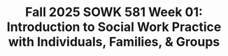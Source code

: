 ---
layout: single_embed_slide
title: "Fall 2025 SOWK 581 Week 01: Introduction to Social Work Practice with Individuals, Families, & Groups"
presentation_id: F3Wwof
slides:
  - slide_name: ../deck-F3Wwof-large-0.jpeg
    slide_thumbnail: ../deck-F3Wwof-thumb-0.jpeg
    slide_alt: "Title slide displaying: 'Introduction to Social Work Practice with Individuals, Families & Groups,' authored by Jacob Campbell, Ph.D., LICSW at Heritage University, on a pink and yellow background."
  - slide_name: ../deck-F3Wwof-large-1.jpeg
    slide_thumbnail: ../deck-F3Wwof-thumb-1.jpeg
    slide_alt: "A presentation slide displays a structured agenda and learning objectives. The agenda lists 'Week 01: Getting settled into the class, Reviewing the syllabus, Scholarship, Developing clinical practice' on a yellow background. The learning objectives outline key goals, including understanding course structure and academic integrity, on a pink background."
  - slide_name: ../deck-F3Wwof-large-2.jpeg
    slide_thumbnail: ../deck-F3Wwof-thumb-2.jpeg
    slide_alt: "The image shows a presentation slide with instructions for students, featuring three book excerpts to read and tasks like submitting contact info. It emphasizes 'Content for Week One' with a writing assignment in forums."
  - slide_name: ../deck-F3Wwof-large-3.jpeg
    slide_thumbnail: ../deck-F3Wwof-thumb-3.jpeg
    slide_alt: "A split screen shows 'My Heritage' on a pink background, alongside a web page featuring 'Cyber Security 101' and 'Social Work Practice with Individuals, Families & Groups' by Jacob Campbell, Ph.D., LICSW."
  - slide_name: ../deck-F3Wwof-large-4.jpeg
    slide_thumbnail: ../deck-F3Wwof-thumb-4.jpeg
    slide_alt: "The image shows a slide with a course syllabus document from Heritage University on the right. On the left, text reads: 'Course Syllabus: The General Map of this Class' against a pink background."
  - slide_name: ../deck-F3Wwof-large-5.jpeg
    slide_thumbnail: ../deck-F3Wwof-thumb-5.jpeg
    slide_alt: "A figurine labeled 'Dr. Jacob, Social Work Teacher' stands in packaging alongside a book, mug, and tablet. Text on the left introduces Dr. Jacob Campbell, Ph.D. LICSW, highlighting experience, interests, professorship, and contact details."
  - slide_name: ../deck-F3Wwof-large-6.jpeg
    slide_thumbnail: ../deck-F3Wwof-thumb-6.jpeg
    slide_alt: "Text on the left asks, 'How does this course fit in your advanced standing sequence?' On the right, a flowchart lists advanced generalist practice courses for Fall, Spring, and Summer semesters, totaling 34 credits."
  - slide_name: ../deck-F3Wwof-large-7.jpeg
    slide_thumbnail: ../deck-F3Wwof-thumb-7.jpeg
    slide_alt: "The image shows textbooks and resources for 'SOWK 581.' It includes 'Clinical Social Work Practice' and 'DSM-5-TR' books. Resources mentioned are library guides for Native Americans and Latinx/Hispanic. The background is pink."
  - slide_name: ../deck-F3Wwof-large-8.jpeg
    slide_thumbnail: ../deck-F3Wwof-thumb-8.jpeg
    slide_alt: "**Object**: Assignments list.**Action**: Details tasks and deadlines.**Context**: Text includes categories like 'Working with a Client,' highlighting 'Case Study Project,' and 'Psychosocial Assessment' with due dates. Online tasks involve discussion posts, while in-person involves class participation."
  - slide_name: ../deck-F3Wwof-large-9.jpeg
    slide_thumbnail: ../deck-F3Wwof-thumb-9.jpeg
    slide_alt: "**Object:** Presentation slide**Action:** Displays information and examples**Context:** Discusses academic integrity related to generative AI; includes hopes, concerns, appropriate/inappropriate uses, with screenshots of AI responses for context.**Text:** - 'Academic Integrity and Generative Artificial Intelligence'- 'Hopes & Concerns'- 'Appropriate/Inappropriate Uses'- Screenshots include: AI text about the English Channel and pizza cheese sticking solutions."
  - slide_name: ../deck-F3Wwof-large-10.jpeg
    slide_thumbnail: ../deck-F3Wwof-thumb-10.jpeg
    slide_alt: "Slide titled 'Developing Your Clinical Practice' shows concepts like 'Practice Here,' 'Work on Specific Skills,' 'Recognizing Imposter Syndrome,' 'Do,' 'Evaluate,' 'Take Note,' and 'Seek Feedback,' with relevant icons and a red background."
---